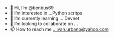 - 👋 Hi, I’m @benbus69
- 👀 I’m interested in ...Python scritps
- 🌱 I’m currently learning ... Devnet
- 💞️ I’m looking to collaborate on ...
- 📫 How to reach me ...ivan.urbano@yahoo.com

<!---
benbus69/benbus69 is a ✨ special ✨ repository because its `README.md` (this file) appears on your GitHub profile.
You can click the Preview link to take a look at your changes.
--->
